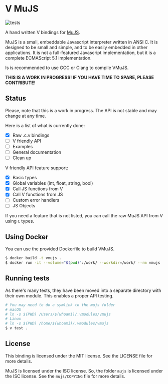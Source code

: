 # V MuJS

![tests](https://github.com/SheatNoisette/vmujs/actions/workflows/tests.yml/badge.svg)

A hand written V bindings for [MuJS](https://mujs.com/).

MuJS is a small, embeddable Javascript interpreter written in ANSI C. It is
designed to be small and simple, and to be easily embedded in other applications.
It is not a full-featured Javascript implementation, but it is a complete
ECMAScript 5.1 implementation.

Is is recommended to use GCC or Clang to compile VMuJS.

**THIS IS A WORK IN PROGRESS! IF YOU HAVE TIME TO SPARE, PLEASE CONTRIBUTE!**

## Status

Please, note that this is a work in progress. The API is not stable and may change at any time.

Here is a list of what is currently done:
- [x] Raw .c.v bindings
- [ ] V friendly API
- [ ] Examples
- [ ] General documentation
- [ ] Clean up

V friendly API feature support:
- [x] Basic types
- [X] Global variables (int, float, string, bool)
- [X] Call JS functions from V
- [X] Call V functions from JS
- [ ] Custom error handlers
- [ ] JS Objects

If you need a feature that is not listed, you can call the raw MuJS API from V using `C` types.

## Using Docker

You can use the provided Dockerfile to build VMuJS.

```bash
$ docker build -t vmujs .
$ docker run -it --volume="$(pwd)":/work/ --workdir=/work/ --rm vmujs
```

## Running tests

As there's many tests, they have been moved into a separate directory with their
own module. This enables a proper API testing.

```bash
# You may need to do a symlink to the mujs folder
# macOS
# ln -s $(PWD) /Users/$(whoami)/.vmodules/vmujs
# Linux
# ln -s $(PWD) /home/$(whoami)/.vmodules/vmujs
$ v test .
```

## License
This binding is licensed under the MIT license. See the LICENSE file for
more details.

MuJS is licensed under the ISC license. So, the folder `mujs` is licensed under
the ISC license. See the `mujs/COPYING` file for more details.
